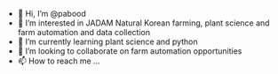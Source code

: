 - 👋 Hi, I’m @pabood
- 👀 I’m interested in JADAM Natural Korean farming, plant science and farm automation and data collection
- 🌱 I’m currently learning plant science and python
- 💞️ I’m looking to collaborate on farm automation opportunities
- 📫 How to reach me ...

<!---
pabood/pabood is a ✨ special ✨ repository because its `README.md` (this file) appears on your GitHub profile.
You can click the Preview link to take a look at your changes.
--->
